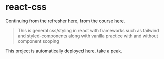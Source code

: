 # react-css

Continuing from the refresher [here](https://github.com/daretodave/react-refresher), from the course [here](https://www.udemy.com/course/react-the-complete-guide-incl-redux/).

> This is general css/styling in react with frameworks such as tailwind and styled-components along with vanilla practice with and without component scoping

This project is automatically deployed [here](#), take a peak.
